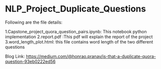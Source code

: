 # NLP_Project_Duplicate_Questions

Following are the file details:

1.Capstone_project_quora_question_pairs.ipynb: This notebook python implementation
2.report.pdf :This pdf will explain the report of the project
3.word_length_plot.html: this file contains word length of the two different questions

Blog Link: https://medium.com/@honrao.pranav/is-that-a-duplicate-quora-question-93eb0222ed56